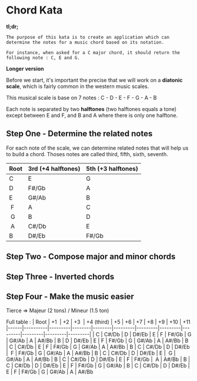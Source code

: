 # Chord Kata

**tl;dr;**
  
    The purpose of this kata is to create an application which can determine the notes for a music chord based on its notation.

    For instance, when asked for a C major chord, it should return the following note : C, E and G.


**Longer version**

Before we start, it's important the precise that we will work on a **diatonic scale**, which is fairly common in the western music scales.

This musical scale is base on 7 notes : C - D - E - F - G - A - B

Each note is separated by two **halftones** (two halftones equals a tone) except between E and F, and B and A where there is only one halftone.

## Step One - Determine the related notes

For each note of the scale, we can determine related notes that will help us to build a chord. Thoses notes are called third, fifth, sixth, seventh.

| Root | 3rd (+4 halftones)    | 5th (+3 halftones)    |
|------|--------|---------|
|  C   |  E     |  G      |
|  D   |  F#/Gb |  A      |
|  E   |  G#/Ab |  B      |
|  F   |  A     |  C      |
|  G   |  B     |  D      |
|  A   |  C#/Db |  E      |
|  B   |  D#/Eb |  F#/Gb  |

## Step Two - Compose major and minor chords

## Step Three - Inverted chords

## Step Four - Make the music easier


Tierce => Majeur (2 tons) / Mineur (1.5 ton)

Full table : 
| Root | +1        | +2       | +3      | +4 (third) | +5       | +6       | +7       | +8       | +9      | +10      | +11
|------|----------|---------|--------|--------|---------|---------|---------|---------|---------|---------|---------|
|  C   |  C#/Db   |  D      |  D#/Eb |  E     |  F      |  F#/Gb  |  G      |  G#/Ab  |  A      |  A#/Bb  |  B
|  D   |  D#/Eb   |  E      |  F     |  F#/Gb |  G      |  G#/Ab  |  A      |  A#/Bb  |  B      |  C      |  C#/Db
|  E   |  F       |  F#/Gb  |  G     |  G#/Ab |  A      |  A#/Bb  |  B      |  C      |  C#/Db  |  D      |  D#/Eb
|  F   |  F#/Gb   |  G      |  G#/Ab |  A     |  A#/Bb  |  B      |  C      |  C#/Db  |  D      |  D#/Eb  |  E
|  G   |  G#/Ab   |  A      |  A#/Bb |  B     |  C      |  C#/Db  |  D      |  D#/Eb  |  E      |  F      |  F#/Gb
|  A   |  A#/Bb   |  B      |  C     |  C#/Db |  D      |  D#/Eb  |  E      |  F      |  F#/Gb  |  G      |  G#/Ab
|  B   |  C       |  C#/Db  |  D     |  D#/Eb |  E      |  F      |  F#/Gb  |  G      |  G#/Ab  |  A      |  A#/Bb
